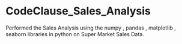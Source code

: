 # CodeClause_Sales_Analysis
Performed the Sales Analysis using the numpy , pandas , matplotlib , seaborn libraries in python on Super Market Sales Data.
